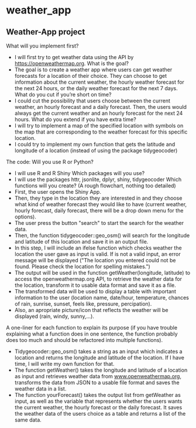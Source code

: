 # weather_app
## Weather-App project

What will you implement first?
* I will first try to get weather data using the API by https://openweathermap.org.
What is the goal?
* The goal is to create a weather app where users can get weather forecasts for a location of their choice. They can choose to get information about the current weather, the hourly weather forecast for the next 24 hours, or the daily weather forecast for the next 7 days.  
What do you cut if you’re short on time?
* I could cut the possibility that users choose between the current weather, an hourly forecast and a daily forecast. Then, the users would always get the current weather and an hourly forecast for the next 24 hours.
What do you extend if you have extra time?
* I will try to implement a map of the specified location with symbols on the map that are corresponding to the weather forecast for this specific location.   
* I could try to implement my own function that gets the latitude and longitude of a location (instead of using the package tidygeocoder)


The code:
Will you use R or Python?
* I will use R and R Shiny
Which packages will you use?
* I will use the packages httr, jsonlite, dplyr, shiny, tidygeocoder
Which functions will you create? (A rough flowchart, nothing too detailed)
* First, the user opens the Shiny App.
* Then, they type in the location they are interested in and they choose what kind of weather forecast they would like to have (current weather, hourly forecast, daily forecast, there will be a drop down menu for the options).
* The user press the button "search" to start the search for the weather data.
* Then, the function tidygeocoder::geo_osm() will search for the longitude and latitude of this location and save it in an output file.
* In this step, I will include an ifelse function which checks weather the location the user gave as input is valid. If is not a valid input, an error message will be displayed ("The location you entered could not be found. Please check the location for spelling mistakes.")
* The output will be used in the function getWeather(longitude, latitude) to access the openweathermap.org API, to retrieve the weather data for the location, transform it to usable data format and save it as a file.
* The transformed data will be used to display a table with important information to the user (location name, date/hour, temperature, chances of rain, sunrise, sunset, feels like, pressure, percipation).
* Also, an apropriate picture/icon that reflects the weather will be displayed (rain, windy, sunny,...).

A one-liner for each function to explain its purpose (if you have trouble explaining what a function does in one sentence, the function probably does too much and should be refactored into multiple functions).
* Tidygeocoder::geo_osm() takes a string as an input which indicates a location and returns the longitude and latitude of the location. If I have time, I will write my own function for that.
* The function getWeather() takes the longitude and latitude of a location as input and retrieves weather data from www.openweathermap.org, transforms the data from JSON to a usable file format and saves the weather data in a list.
* The function yourForecast() takes the output list from getWeather as input, as well as the variable that represents whether the users wants the current weather, the hourly forecast or the daily forecast. It saves the weather data of the users choice as a table and returns a list of the same data.
